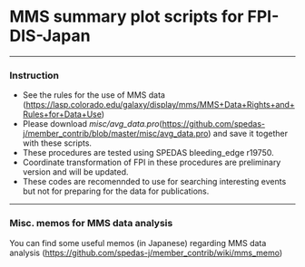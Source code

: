 # MMS summary plot scripts for FPI-DIS-Japan 
----

### Instruction
* See the rules for the use of MMS data (https://lasp.colorado.edu/galaxy/display/mms/MMS+Data+Rights+and+Rules+for+Data+Use)
* Please download _misc/avg_data.pro_(https://github.com/spedas-j/member_contrib/blob/master/misc/avg_data.pro)
  and save it together with these scripts.
* These procedures are tested using SPEDAS bleeding_edge r19750.
* Coordinate transformation of FPI in these procedures are preliminary version and will be updated.
* These codes are recomennded to use for searching interesting events but not for preparing for the data for publications.

----
### Misc. memos for MMS data analysis 
You can find some useful memos (in Japanese) regarding MMS data analysis (https://github.com/spedas-j/member_contrib/wiki/mms_memo) 


